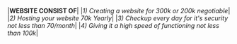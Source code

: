 |**WEBSITE CONSIST OF**|
|*1) Creating a website for 300k or 200k negotiable*|
|*2) Hosting your website 70k Yearly*|
|*3) Checkup every day for it's security not less than 70/month*|
|*4) Giving it a high speed of functioning not less than 100k*|
